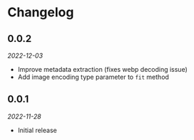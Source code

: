 # Changelog

## 0.0.2

_2022-12-03_

* Improve metadata extraction (fixes webp decoding issue)
* Add image encoding type parameter to `fit` method

## 0.0.1

_2022-11-28_

* Initial release